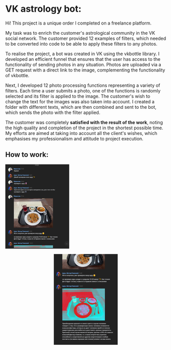 # VK astrology bot:
 
Hi! This project is a unique order I completed on a freelance platform.

My task was to enrich the customer's astrological community in the VK social network. The customer provided 12 examples of filters, which needed to be converted into code to be able to apply these filters to any photos.

To realise the project, a bot was created in VK using the vkbottle library. I developed an efficient funnel that ensures that the user has access to the functionality of sending photos in any situation. Photos are uploaded via a GET request with a direct link to the image, complementing the functionality of vkbottle.

Next, I developed 12 photo processing functions representing a variety of filters. Each time a user submits a photo, one of the functions is randomly selected and its filter is applied to the image. The customer's wish to change the text for the images was also taken into account. I created a folder with different texts, which are then combined and sent to the bot, which sends the photo with the filter applied.

The customer was completely **satisfied with the result of the work**, noting the high quality and completion of the project in the shortest possible time. My efforts are aimed at taking into account all the client's wishes, which emphasises my professionalism and attitude to project execution.

## How to work:

<p align="left">
 <img width="200px" src="https://github.com/mbpressf/vk_bot_server/blob/main/1.png" alt="qr"/>
</p>

<p align="center">
 <img width="200px" src="https://github.com/mbpressf/vk_bot_server/blob/main/2.png" alt="qr"/>
</p>
